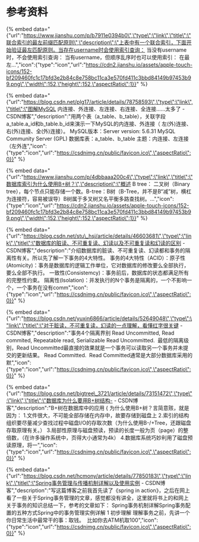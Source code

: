 # 参考资料

{% embed data="{\"url\":\"https://www.jianshu.com/p/b7911e0394b0\",\"type\":\"link\",\"title\":\"联合索引的最左前缀匹配原则\",\"description\":\"上表中有一个联合索引，下面开始验证最左匹配原则。当存在username时会使用索引查询： 当没有username时，不会使用索引查询： 当有username，但顺序乱序时也可以使用索引： 在最左...\",\"icon\":{\"type\":\"icon\",\"url\":\"https://cdn2.jianshu.io/assets/apple-touch-icons/152-bf209460fc1c17bfd3e2b84c8e758bc11ca3e570fd411c3bbd84149b97453b99.png\",\"width\":152,\"height\":152,\"aspectRatio\":1}}" %}

{% embed data="{\"url\":\"https://blog.csdn.net/plg17/article/details/78758593\",\"type\":\"link\",\"title\":\"图解MySQL 内连接、外连接、左连接、右连接、全连接……太多了 - CSDN博客\",\"description\":\"用两个表（a\_table、b\_table），关联字段a\_table.a\_id和b\_table.b\_id来演示一下MySQL的内连接、外连接（ 左\(外\)连接、右\(外\)连接、全\(外\)连接）。     MySQL版本：Server version: 5.6.31 MySQL Community Server \(GPL\) 数据库表：a\_table、b\_table 主题：内连接、左连接（左外连\",\"icon\":{\"type\":\"icon\",\"url\":\"https://csdnimg.cn/public/favicon.ico\",\"aspectRatio\":0}}" %}

{% embed data="{\"url\":\"https://www.jianshu.com/p/4dbbaaa200c4\",\"type\":\"link\",\"title\":\"数据库索引为什么使用B+树？\",\"description\":\"概述 B tree：  二叉树（Binary tree），每个节点只能存储一个数。B-tree：B树（B-Tree，并不是B“减”树，横杠为连接符，容易被误导）B树属于多叉树又名平衡多路查找树。...\",\"icon\":{\"type\":\"icon\",\"url\":\"https://cdn2.jianshu.io/assets/apple-touch-icons/152-bf209460fc1c17bfd3e2b84c8e758bc11ca3e570fd411c3bbd84149b97453b99.png\",\"width\":152,\"height\":152,\"aspectRatio\":1}}" %}

{% embed data="{\"url\":\"https://blog.csdn.net/stu\_hsj/article/details/46603681\",\"type\":\"link\",\"title\":\"数据库的脏读、不可重复读、幻读以及不可重复读和幻读的区别 - CSDN博客\",\"description\":\"介绍数据库的脏读、不可重复读、幻读都和事务的隔离性有关。所以先了解一下事务的4大特性。  事务的4大特性（ACID）：原子性\(Atomicity\)：事务是数据库的逻辑工作单位，它对数据库的修改要么全部执行，要么全部不执行。 一致性\(Consistemcy\)：事务前后，数据库的状态都满足所有的完整性约束。 隔离性\(Isolation\)：并发执行的N个事务是隔离的，一个不影响一个，一个事务在没有comm\",\"icon\":{\"type\":\"icon\",\"url\":\"https://csdnimg.cn/public/favicon.ico\",\"aspectRatio\":0}}" %}

{% embed data="{\"url\":\"https://blog.csdn.net/yuxin6866/article/details/52649048\",\"type\":\"link\",\"title\":\"对于脏读，不可重复读，幻读的一点理解，看懂红字很关键 - CSDN博客\",\"description\":\"事务4个隔离界别 Read Uncommitted, Read commited, Repeatable read, Serializable Read Uncommitted.  最低的隔离级别，Read Uncommitted最直接的效果就是一个事务可以读取另一个事务并未提交的更新结果。    Read Committed.  Read Committed通常是大部分数据库采用的默\",\"icon\":{\"type\":\"icon\",\"url\":\"https://csdnimg.cn/public/favicon.ico\",\"aspectRatio\":0}}" %}

{% embed data="{\"url\":\"https://blog.csdn.net/bigtree\_3721/article/details/73151472\",\"type\":\"link\",\"title\":\"数据库为什么要用B+树结构- - CSDN博客\",\"description\":\"B+树在数据库中的应用 { 为什么使用B+树？言简意赅，就是因为： 1.文件很大，不可能全部存储在内存中，故要存储到磁盘上 2.索引的结构组织要尽量减少查找过程中磁盘I/O的存取次数（为什么使用B-/+Tree，还跟磁盘存取原理有关。） 3.局部性原理与磁盘预读，预读的长度一般为页（page）的整倍数，（在许多操作系统中，页得大小通常为4k） 4.数据库系统巧妙利用了磁盘预读原理，将一\",\"icon\":{\"type\":\"icon\",\"url\":\"https://csdnimg.cn/public/favicon.ico\",\"aspectRatio\":0}}" %}

{% embed data="{\"url\":\"https://blog.csdn.net/hcmony/article/details/77850183\",\"type\":\"link\",\"title\":\"Spring事务管理与传播机制详解以及使用实例 - CSDN博客\",\"description\":\"写这篇博客之前我首先读了《spring in action》，之后在网上看了一些关于Spring事务管理的文章，感觉都没有讲全，这里就将书上的和网上关于事务的知识总结一下，参考的文章如下：   Spring事务机制详解Spring事务配置的五种方式Spring中的事务管理实例详解   1 初步理解  理解事务之前，先讲一个你日常生活中最常干的事：取钱。  比如你去ATM机取100\",\"icon\":{\"type\":\"icon\",\"url\":\"https://csdnimg.cn/public/favicon.ico\",\"aspectRatio\":0}}" %}

